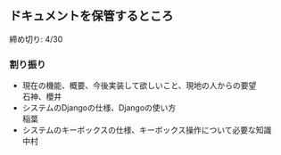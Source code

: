 ## ドキュメントを保管するところ
締め切り: 4/30  

### 割り振り
- 現在の機能、概要、今後実装して欲しいこと、現地の人からの要望  
石神、櫻井
- システムのDjangoの仕様、Djangoの使い方  
稲葉
- システムのキーボックスの仕様、キーボックス操作について必要な知識  
中村
